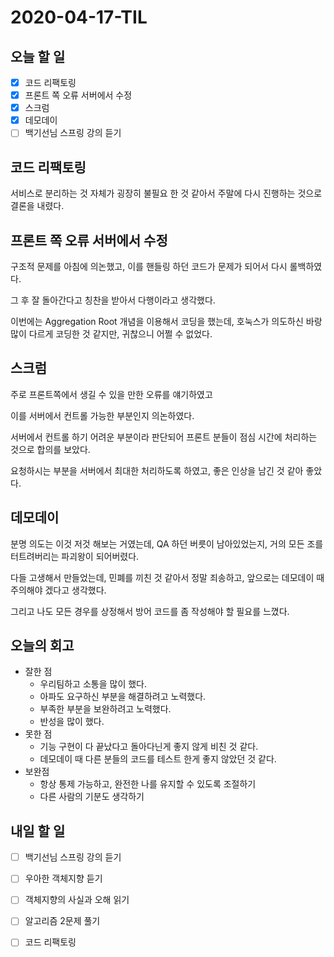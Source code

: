 # 2020-04-17-TIL

## 오늘 할 일

- [x] 코드 리팩토링
- [x] 프론트 쪽 오류 서버에서 수정
- [x] 스크럼
- [x] 데모데이
- [ ] 백기선님 스프링 강의 듣기

## 코드 리팩토링

서비스로 분리하는 것 자체가 굉장히 불필요 한 것 같아서 주말에 다시 진행하는 것으로 결론을 내렸다.

## 프론트 쪽 오류 서버에서 수정

구조적 문제를 아침에 의논했고, 이를 핸들링 하던 코드가 문제가 되어서 다시 롤백하였다.

그 후 잘 돌아간다고 칭찬을 받아서 다행이라고 생각했다.

이번에는 Aggregation Root 개념을 이용해서 코딩을 했는데, 호눅스가 의도하신 바랑 많이 다르게 코딩한 것 같지만, 귀찮으니 어쩔 수 없었다.

## 스크럼

주로 프론트쪽에서 생길 수 있을 만한 오류를 얘기하였고

이를 서버에서 컨트롤 가능한 부분인지 의논하였다.

서버에서 컨트롤 하기 어려운 부분이라 판단되어 프론트 분들이 점심 시간에 처리하는 것으로 합의를 보았다.

요청하시는 부분을 서버에서 최대한 처리하도록 하였고, 좋은 인상을 남긴 것 같아 좋았다.

## 데모데이

분명 의도는 이것 저것 해보는 거였는데, QA 하던 버릇이 남아있었는지, 거의 모든 조를 터트려버리는 파괴왕이 되어버렸다.

다들 고생해서 만들었는데, 민폐를 끼친 것 같아서 정말 죄송하고, 앞으로는 데모데이 때 주의해야 겠다고 생각했다.

그리고 나도 모든 경우를 상정해서 방어 코드를 좀 작성해야 할 필요를 느꼈다.

## 오늘의 회고

- 잘한 점
  - 우리팀하고 소통을 많이 했다.
  - 아파도 요구하신 부분을 해결하려고 노력했다.
  - 부족한 부분을 보완하려고 노력했다.
  - 반성을 많이 했다.
- 못한 점
  - 기능 구현이 다 끝났다고 돌아다닌게 좋지 않게 비친 것 같다.
  - 데모데이 때 다른 분들의 코드를 테스트 한게 좋지 않았던 것 같다.
- 보완점
  - 항상 통제 가능하고, 완전한 나를 유지할 수 있도록 조절하기
  - 다른 사람의 기분도 생각하기

## 내일 할 일

- [ ] 백기선님 스프링 강의 듣기
- [ ] 우아한 객체지향 듣기
- [ ] 객체지향의 사실과 오해 읽기
- [ ] 알고리즘 2문제 풀기
- [ ] 코드 리팩토링

